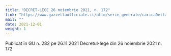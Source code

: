 ```yaml
---
title: "DECRET-LEGE 26 noiembrie 2021, n. 172"
link: "https://www.gazzettaufficiale.it/atto/serie_generale/caricaDettaglioAtto/originario?atto.dataPubblicazioneGazzetta=2021-11-26&atto.codiceRedazionale=21G00211&elenco30giorni=true"
mail: ""
date: 2021-12-01
weight: 1
---
```


Publicat în GU n. 282 ​​pe 26.11.2021 Decretul-lege din 26 noiembrie 2021 n. 172
